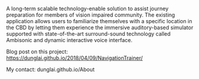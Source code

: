 A long-term scalable technology-enable solution to assist journey preparation for members of vision impaired community. The existing application allows users to familiarize themselves with a specific location in the CBD by letting them experience the immersive auditory-based simulator supported with state-of-the-art surround-sound technology called Ambisonic and dynamic interactive voice interface.

Blog post on this project: https://dunglai.github.io/2018/04/09/NavigationTrainer/

My contact: dunglai.github.io/About
